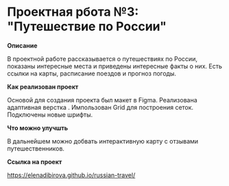 # Проектная рбота №3: "Путешествие по России"

**Описание**

В проектной работе рассказывается о путешествиях по России, показаны интересные места и приведены интересные факты о них. Есть ссылки на карты, расписание поездов и прогноз погоды. 

**Как реализован проект**

Основой для создания проекта был макет в Figma. Реализована адаптивная верстка . Импользован Grid для построения сеток. Подключены новые шрифты.

**Что можно улучшть**

В дальнейшем можно добвать интерактивную карту с отзывами путешественников.

**Ссылка на проект**

https://elenadibirova.github.io/russian-travel/